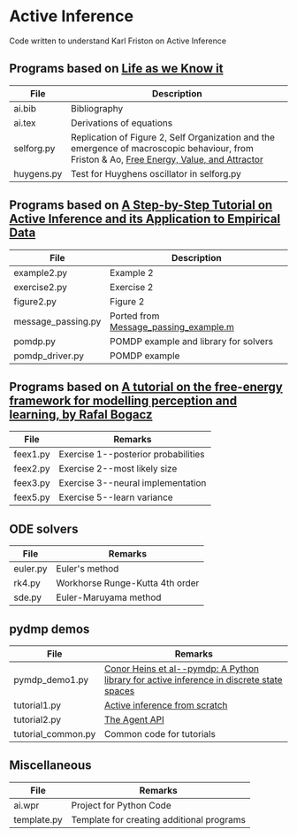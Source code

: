 # Active Inference

Code written to understand Karl Friston on Active Inference

## Programs based on [Life as we Know it](https://royalsocietypublishing.org/doi/10.1098/rsif.2013.0475)

File|Description
-------------------|---------------------------------------------------------------------------------------------------
ai.bib|Bibliography
ai.tex|Derivations of equations
selforg.py|Replication of Figure 2, Self Organization and the emergence of macroscopic behaviour, from Friston & Ao, [Free Energy, Value, and Attractor](https://www.hindawi.com/journals/cmmm/2012/937860/)
huygens.py|Test for Huyghens oscillator in selforg.py

## Programs based on [A Step-by-Step Tutorial on Active Inference and its Application to Empirical Data](https://www.researchgate.net/publication/348153427_A_Step-by-Step_Tutorial_on_Active_Inference_and_its_Application_to_Empirical_Data)

File|Description
-------------------|---------------------------------------------------------------------------------------------------
example2.py|Example 2
exercise2.py|Exercise 2
figure2.py|Figure 2
message_passing.py|Ported from [Message_passing_example.m](https://github.com/rssmith33/Active-Inference-Tutorial-Scripts/blob/main/Message_passing_example.m)
pomdp.py|POMDP example and library for solvers
pomdp_driver.py|POMDP example

## Programs based on [A tutorial on the free-energy framework for modelling perception and learning, by Rafal Bogacz](https://www.sciencedirect.com/science/article/pii/S0022249615000759)

 File  | Remarks |
---------------|-------------------------------------------------------------------------------------------
feex1.py| Exercise 1--posterior probabilities
feex2.py| Exercise 2--most likely size
feex3.py| Exercise 3--neural implementation
feex5.py| Exercise 5--learn variance

## ODE solvers

File  | Remarks |
---------------|-------------------------------------------------------------------------------------------
euler.py|Euler's method
rk4.py|Workhorse Runge-Kutta 4th order
sde.py|Euler-Maruyama method

## pydmp demos

File  | Remarks |
--------------------|-------------------------------------------------------------------------------------------
pymdp_demo1.py|[Conor Heins et al--pymdp: A Python library for active inference in discrete state spaces](https://arxiv.org/abs/2201.03904)
tutorial1.py|[Active inference from scratch](https://pymdp-rtd.readthedocs.io/en/latest/notebooks/active_inference_from_scratch.html)
tutorial2.py|[The Agent API](https://pymdp-rtd.readthedocs.io/en/latest/notebooks/using_the_agent_class.html)
tutorial_common.py|Common code for tutorials

## Miscellaneous

File  | Remarks |
---------------|-------------------------------------------------------------------------------------------
ai.wpr|Project for Python Code
template.py|Template for creating additional programs

